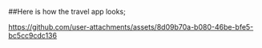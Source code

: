 ##Here is how the travel app looks;

https://github.com/user-attachments/assets/8d09b70a-b080-46be-bfe5-bc5cc9cdc136

